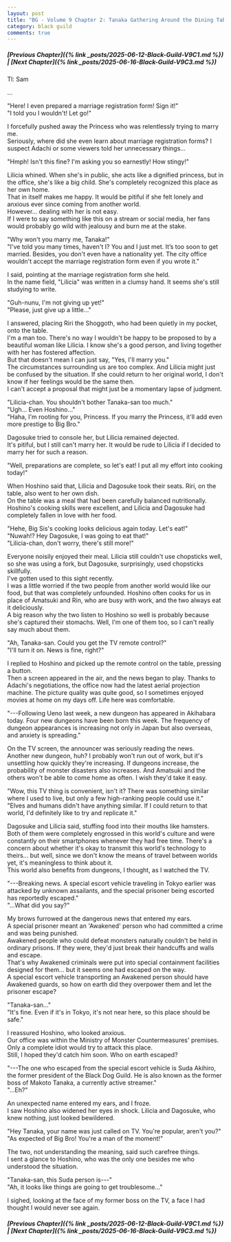 ```yaml
---
layout: post
title: "BG - Volume 9 Chapter 2: Tanaka Gathering Around the Dining Table"
category: black guild
comments: true
---
```


##### [Previous Chapter]({% link _posts/2025-06-12-Black-Guild-V9C1.md %})  \| [Next Chapter]({% link _posts/2025-06-16-Black-Guild-V9C3.md %})



Tl: Sam


…



"Here! I even prepared a marriage registration form! Sign it!"   
"I told you I wouldn't! Let go!"     

I forcefully pushed away the Princess who was relentlessly trying to marry me.     
Seriously, where did she even learn about marriage registration forms? I suspect Adachi or some viewers told her unnecessary things…     

"Hmph! Isn't this fine? I'm asking you so earnestly! How stingy!"   

Lilicia whined. When she's in public, she acts like a dignified princess, but in the office, she's like a big child. She's completely recognized this place as her own home.       
That in itself makes me happy. It would be pitiful if she felt lonely and anxious ever since coming from another world.       
However... dealing with her is not easy.<!--more-->      
If I were to say something like this on a stream or social media, her fans would probably go wild with jealousy and burn me at the stake.      

"Why won't you marry me, Tanaka!"      
"I've told you many times, haven't I? You and I just met. It’s too soon to get married. Besides, you don't even have a nationality yet. The city office wouldn't accept the marriage registration form even if you wrote it."

I said, pointing at the marriage registration form she held.     
In the name field, "Lilicia" was written in a clumsy hand. It seems she's still studying to write.

"Guh-nunu, I'm not giving up yet!"     
"Please, just give up a little..."     

I answered, placing Riri the Shoggoth, who had been quietly in my pocket, onto the table.      
I'm a man too. There's no way I wouldn't be happy to be proposed to by a beautiful woman like Lilicia. I know she's a good person, and living together with her has fostered affection.      
But that doesn't mean I can just say, "Yes, I'll marry you."      
The circumstances surrounding us are too complex. And Lilicia might just be confused by the situation. If she could return to her original world, I don't know if her feelings would be the same then.       
I can't accept a proposal that might just be a momentary lapse of judgment. 

"Lilicia-chan. You shouldn't bother Tanaka-san too much."      
"Ugh... Even Hoshino..."     
"Haha, I'm rooting for you, Princess. If you marry the Princess, it'll add even more prestige to Big Bro."    

Dagosuke tried to console her, but Lilicia remained dejected.     
It's pitiful, but I still can't marry her. It would be rude to Lilicia if I decided to marry her for such a reason.     

"Well, preparations are complete, so let's eat! I put all my effort into cooking today!"

When Hoshino said that, Lilicia and Dagosuke took their seats. Riri, on the table, also went to her own dish.     
On the table was a meal that had been carefully balanced nutritionally. Hoshino's cooking skills were excellent, and Lilicia and Dagosuke had completely fallen in love with her food.     

"Hehe, Big Sis's cooking looks delicious again today. Let's eat!"      
"Nuwah!? Hey Dagosuke, I was going to eat that!"    
"Lilicia-chan, don't worry, there's still more!"     

Everyone noisily enjoyed their meal. Lilicia still couldn't use chopsticks well, so she was using a fork, but Dagosuke, surprisingly, used chopsticks skillfully.      
I've gotten used to this sight recently.      
I was a little worried if the two people from another world would like our food, but that was completely unfounded. Hoshino often cooks for us in place of Amatsuki and Rin, who are busy with work, and the two always eat it deliciously.     
A big reason why the two listen to Hoshino so well is probably because she's captured their stomachs. Well, I'm one of them too, so I can't really say much about them.      

"Ah, Tanaka-san. Could you get the TV remote control?"     
"I'll turn it on. News is fine, right?"

I replied to Hoshino and picked up the remote control on the table, pressing a button.      
Then a screen appeared in the air, and the news began to play. Thanks to Adachi's negotiations, the office now had the latest aerial projection machine. The picture quality was quite good, so I sometimes enjoyed movies at home on my days off. Life here was comfortable.

<div data-nat="424166"></div>
"---Following Ueno last week, a new dungeon has appeared in Akihabara today. Four new dungeons have been born this week. The frequency of dungeon appearances is increasing not only in Japan but also overseas, and anxiety is spreading." 

On the TV screen, the announcer was seriously reading the news.       
Another new dungeon, huh? I probably won't run out of work, but it's unsettling how quickly they're increasing. If dungeons increase, the probability of monster disasters also increases. And Amatsuki and the others won't be able to come home as often. I wish they'd take it easy.     

"Wow, this TV thing is convenient, isn't it? There was something similar where I used to live, but only a few high-ranking people could use it."       
"Elves and humans didn't have anything similar. If I could return to that world, I'd definitely like to try and replicate it."

Dagosuke and Lilicia said, stuffing food into their mouths like hamsters.      
Both of them were completely engrossed in this world's culture and were constantly on their smartphones whenever they had free time. There's a concern about whether it's okay to transmit this world's technology to theirs... but well, since we don't know the means of travel between worlds yet, it's meaningless to think about it.       
This world also benefits from dungeons, I thought, as I watched the TV.

"---Breaking news. A special escort vehicle traveling in Tokyo earlier was attacked by unknown assailants, and the special prisoner being escorted has reportedly escaped."        
"...What did you say?"

My brows furrowed at the dangerous news that entered my ears.      
A special prisoner meant an 'Awakened' person who had committed a crime and was being punished.     
Awakened people who could defeat monsters naturally couldn't be held in ordinary prisons. If they were, they'd just break their handcuffs and walls and escape.      
That's why Awakened criminals were put into special containment facilities designed for them... but it seems one had escaped on the way.       
A special escort vehicle transporting an Awakened person should have Awakened guards, so how on earth did they overpower them and let the prisoner escape? 

"Tanaka-san..."      
"It's fine. Even if it's in Tokyo, it's not near here, so this place should be safe."

I reassured Hoshino, who looked anxious.     
Our office was within the Ministry of Monster Countermeasures' premises. Only a complete idiot would try to attack this place.     
Still, I hoped they'd catch him soon. Who on earth escaped?

"---The one who escaped from the special escort vehicle is Suda Akihiro, the former president of the Black Dog Guild. He is also known as the former boss of Makoto Tanaka, a currently active streamer."       
"...Eh?"

An unexpected name entered my ears, and I froze.      
I saw Hoshino also widened her eyes in shock. Lilicia and Dagosuke, who knew nothing, just looked bewildered.

"Hey Tanaka, your name was just called on TV. You're popular, aren't you?"       
"As expected of Big Bro! You're a man of the moment!"

The two, not understanding the meaning, said such carefree things.        
I sent a glance to Hoshino, who was the only one besides me who understood the situation.      

"Tanaka-san, this Suda person is---"      
"Ah, it looks like things are going to get troublesome..."

I sighed, looking at the face of my former boss on the TV, a face I had thought I would never see again.



##### [Previous Chapter]({% link _posts/2025-06-12-Black-Guild-V9C1.md %}) \| [Next Chapter]({% link _posts/2025-06-16-Black-Guild-V9C3.md %})